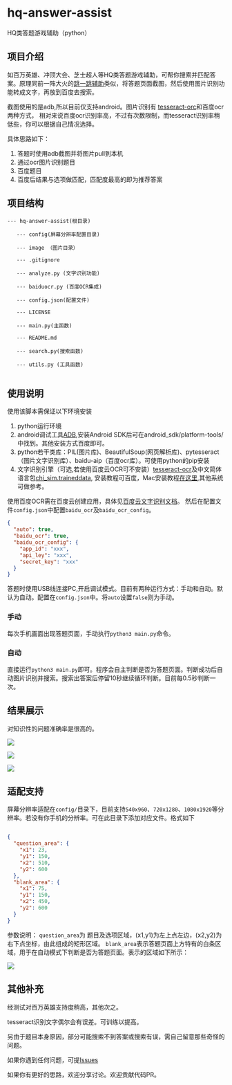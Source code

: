 # hq-answer-assist
HQ类答题游戏辅助（python）

## 项目介绍

如百万英雄、冲顶大会、芝士超人等HQ类答题游戏辅助，可帮你搜索并匹配答案。原理同前一阵大火的[跳一跳辅助](https://github.com/wangshub/wechat_jump_game)类似，将答题页面截图，然后使用图片识别功能转成文字，再放到百度去搜索。

截图使用的是adb,所以目前仅支持android。图片识别有 [tesseract-orc](https://github.com/tesseract-ocr/tesseract)和百度ocr两种方式，
相对来说百度ocr识别率高，不过有次数限制，而tesseract识别率稍低些，你可以根据自己情况选择。

具体思路如下：

1. 答题时使用adb截图并将图片pull到本机
2. 通过ocr图片识别题目
3. 百度题目
4. 百度后结果与选项做匹配，匹配度最高的即为推荐答案


## 项目结构

```
--- hq-answer-assist(根目录)

   --- config(屏幕分辨率配置目录)

   --- image （图片目录）
  
   --- .gitignore
  
   --- analyze.py (文字识别功能)
   
   --- baiduocr.py (百度OCR集成)
  
   --- config.json(配置文件)
  
   --- LICENSE
  
   --- main.py(主函数)
  
   --- README.md
   
   --- search.py(搜索函数)
   
   --- utils.py (工具函数)
  
```



## 使用说明

使用该脚本需保证以下环境安装

1. python运行环境
2. android调试工具[ADB](https://developer.android.com/studio/command-line/adb.html?hl=zh-cn),安装Android SDK后可在android_sdk/platform-tools/中找到。其他安装方式百度即可。
3. python若干类库：PIL(图片库)、BeautifulSoup(网页解析库)、pytesseract（图片文字识别库）、baidu-aip（百度ocr库）。可使用python的pip安装
4. 文字识别引擎（可选,若使用百度云OCR可不安装）[tesseract-ocr](https://github.com/tesseract-ocr/tesseract)及中文简体语言包[chi_sim.traineddata](https://github.com/tesseract-ocr/tessdata/blob/master/chi_sim.traineddata),
安装教程可百度，Mac安装教程[在这里](http://blog.csdn.net/u010670689/article/details/78374623),其他系统可做参考。


使用百度OCR需在百度云创建应用，具体见[百度云文字识别文档](https://cloud.baidu.com/doc/OCR/OCR-Python-SDK.html#.E9.85.8D.E7.BD.AEAipOcr)。
然后在配置文件`config.json`中配置`baidu_ocr`及`baidu_ocr_config`。

```json
{
  "auto": true,
  "baidu_ocr": true, 
  "baidu_ocr_config": { 
    "app_id": "xxx",
    "api_ley": "xxx",
    "secret_key": "xxx"
  }
}
```

答题时使用USB线连接PC,开启调试模式。目前有两种运行方式：手动和自动。默认为自动。配置在`config.json`中。将`auto`设置`false`则为手动。

### 手动

每次手机画面出现答题页面，手动执行`python3 main.py`命令。

### 自动

直接运行`python3 main.py`即可。程序会自主判断是否为答题页面。判断成功后自动图片识别并搜索。搜索出答案后停留10秒继续循环判断。目前每0.5秒判断一次。


## 结果展示

对知识性的问题准确率是很高的。

![](http://blog.wthfeng.com/img/posts/resource/answer/answer1.png)

![](http://blog.wthfeng.com/img/posts/resource/answer/answer2.png)

![](http://blog.wthfeng.com/img/posts/resource/answer/answer3.png)



## 适配支持

屏幕分辨率适配在`config/`目录下，目前支持`540x960`、`720x1280`、`1080x1920`等分辨率。若没有你手机的分辨率。可在此目录下添加对应文件。格式如下

```json

{ 
  "question_area": {
    "x1": 23,
    "y1": 150,
    "x2": 510,
    "y2": 600
  },
  "blank_area": {
    "x1": 75,
    "y1": 150,
    "x2": 450,
    "y2": 600
  }
}

```

参数说明：
`question_area`为 题目及选项区域，(x1,y1)为左上点左边，(x2,y2)为右下点坐标，由此组成的矩形区域。
 `blank_area`表示答题页面上方特有的白条区域，用于在自动模式下判断是否为答题页面。表示的区域如下所示：


![](http://blog.wthfeng.com/img/posts/resource/answer/answer4.png)


## 其他补充

经测试对百万英雄支持度稍高，其他次之。

tesseract识别文字偶尔会有误差。可训练以提高。

另由于题目本身原因，部分可能搜索不到答案或搜索有误，需自己留意那些奇怪的问题。

如果你遇到任何问题，可提[Issues](https://github.com/wangtonghe/hq-answer-assist/issues)

如果你有更好的思路，欢迎分享讨论。欢迎贡献代码PR。

